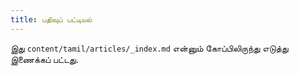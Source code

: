 ```yaml
---
title: பதிவுப் பட்டியல்
---
```


இது `content/tamil/articles/_index.md` என்னும் கோப்பிலிருந்து எடுத்து இணைக்கப் பட்டது. 